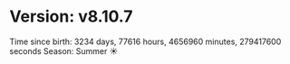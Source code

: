 # Version: v8.10.7
Time since birth: 3234 days, 77616 hours, 4656960 minutes, 279417600 seconds
Season: Summer ☀️
